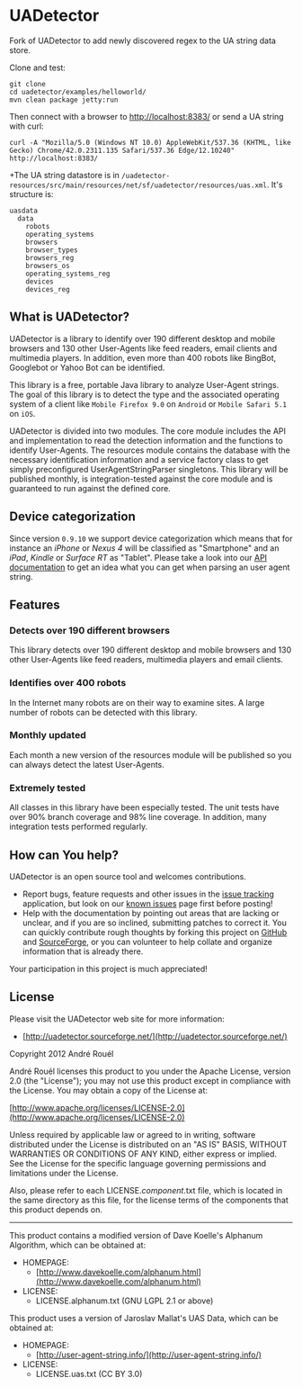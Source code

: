 UADetector
==========

Fork of UADetector to add newly discovered regex to the UA string data store.

Clone and test:
```
git clone
cd uadetector/examples/helloworld/
mvn clean package jetty:run
```
Then connect with a browser to [http://localhost:8383/](http://localhost:8383/) or send a UA string with curl:
```
curl -A "Mozilla/5.0 (Windows NT 10.0) AppleWebKit/537.36 (KHTML, like Gecko) Chrome/42.0.2311.135 Safari/537.36 Edge/12.10240" http://localhost:8383/
```

+The UA string datastore is in `/uadetector-resources/src/main/resources/net/sf/uadetector/resources/uas.xml`.  It's structure is:
```
uasdata
  data
    robots
    operating_systems
    browsers
    browser_types
    browsers_reg
    browsers_os
    operating_systems_reg
    devices
    devices_reg
```

What is UADetector?
-----

UADetector is a library to identify over 190 different desktop and mobile
browsers and 130 other User-Agents like feed readers, email clients and
multimedia players. In addition, even more than 400 robots like BingBot,
Googlebot or Yahoo Bot can be identified.

This library is a free, portable Java library to analyze User-Agent strings.
The goal of this library is to detect the type and the associated operating
system of a client like `Mobile Firefox 9.0` on `Android` or `Mobile
Safari 5.1` on `iOS`.

UADetector is divided into two modules. The core module includes
the API and implementation to read the detection information and the functions
to identify User-Agents. The resources module contains the database with the
necessary identification information and a service factory class to get simply
preconfigured UserAgentStringParser singletons. This library will be published
monthly, is integration-tested against the core module and is guaranteed to run
against the defined core.


Device categorization
-----

Since version `0.9.10` we support device categorization which means that for
instance an *iPhone* or *Nexus 4* will be classified as "Smartphone" and an
*iPad*, *Kindle* or *Surface RT* as "Tablet". Please take a look into our
[API documentation](http://uadetector.sourceforge.net/modules/uadetector-core/apidocs/net/sf/uadetector/ReadableUserAgent.html)
to get an idea what you can get when parsing an user agent string.


Features
--------

### Detects over 190 different browsers

This library detects over 190 different desktop and mobile browsers and 130
other User-Agents like feed readers, multimedia players and email clients.

### Identifies over 400 robots

In the Internet many robots are on their way to examine sites. A large number
of robots can be detected with this library.

### Monthly updated

Each month a new version of the resources module will be published so you can
always detect the latest User-Agents.

### Extremely tested

All classes in this library have been especially tested. The unit tests have
over 90% branch coverage and 98% line coverage. In addition, many integration
tests performed regularly.


How can You help?
-----------------

UADetector is an open source tool and welcomes contributions.

* Report bugs, feature requests and other issues in the
  [issue tracking](https://github.com/before/uadetector/issues) application, but look
  on our [known issues](http://uadetector.sourceforge.net/known-issues.html)
  page first before posting!
* Help with the documentation by pointing out areas that are lacking or
  unclear, and if you are so inclined, submitting patches to correct it. You
  can quickly contribute rough thoughts by forking this project on
  [GitHub](https://github.com/before/uadetector) and
  [SourceForge](http://sourceforge.net/p/uadetector/code/?branch=ref%2Fmaster),
  or you can volunteer to help collate and organize information that is already
  there.

Your participation in this project is much appreciated!


License
-------

Please visit the UADetector web site for more information:

  * [http://uadetector.sourceforge.net/](http://uadetector.sourceforge.net/)

Copyright 2012 André Rouél

André Rouél licenses this product to you under the Apache License, version 2.0
(the "License"); you may not use this product except in compliance with the
License. You may obtain a copy of the License at:

   [http://www.apache.org/licenses/LICENSE-2.0](http://www.apache.org/licenses/LICENSE-2.0)

Unless required by applicable law or agreed to in writing, software distributed
under the License is distributed on an "AS IS" BASIS, WITHOUT WARRANTIES OR
CONDITIONS OF ANY KIND, either express or implied.  See the License for the
specific language governing permissions and limitations under the License.

Also, please refer to each LICENSE.*component*.txt file, which is located in
the same directory as this file, for the license terms of the components that
this product depends on.

-------------------------------------------------------------------------------
This product contains a modified version of Dave Koelle's Alphanum Algorithm,
which can be obtained at:

  * HOMEPAGE:
    * [http://www.davekoelle.com/alphanum.html](http://www.davekoelle.com/alphanum.html)
  * LICENSE:
    * LICENSE.alphanum.txt (GNU LGPL 2.1 or above)

This product uses a version of Jaroslav Mallat's UAS Data, which can be
obtained at:

  * HOMEPAGE:
    * [http://user-agent-string.info/](http://user-agent-string.info/)
  * LICENSE:
    * LICENSE.uas.txt (CC BY 3.0)
